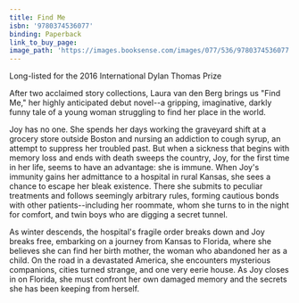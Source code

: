 ```yaml
---
title: Find Me
isbn: '9780374536077'
binding: Paperback
link_to_buy_page:
image_path: 'https://images.booksense.com/images/077/536/9780374536077.jpg'
---
```



Long-listed for the 2016 International Dylan Thomas Prize

After two acclaimed story collections, Laura van den Berg brings us "Find Me," her highly anticipated debut novel--a gripping, imaginative, darkly funny tale of a young woman struggling to find her place in the world.

Joy has no one. She spends her days working the graveyard shift at a grocery store outside Boston and nursing an addiction to cough syrup, an attempt to suppress her troubled past. But when a sickness that begins with memory loss and ends with death sweeps the country, Joy, for the first time in her life, seems to have an advantage: she is immune. When Joy's immunity gains her admittance to a hospital in rural Kansas, she sees a chance to escape her bleak existence. There she submits to peculiar treatments and follows seemingly arbitrary rules, forming cautious bonds with other patients--including her roommate, whom she turns to in the night for comfort, and twin boys who are digging a secret tunnel.

As winter descends, the hospital's fragile order breaks down and Joy breaks free, embarking on a journey from Kansas to Florida, where she believes she can find her birth mother, the woman who abandoned her as a child. On the road in a devastated America, she encounters mysterious companions, cities turned strange, and one very eerie house. As Joy closes in on Florida, she must confront her own damaged memory and the secrets she has been keeping from herself.